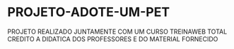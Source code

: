# PROJETO-ADOTE-UM-PET

PROJETO REALIZADO JUNTAMENTE COM UM CURSO TREINAWEB
TOTAL CREDITO A DIDATICA DOS PROFESSORES E DO MATERIAL FORNECIDO
